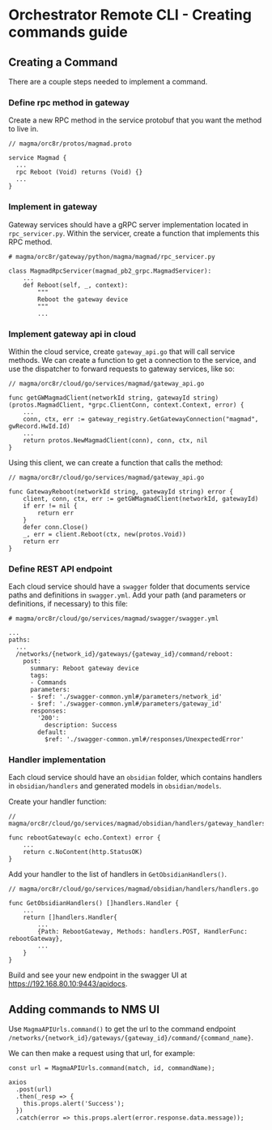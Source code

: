 # Orchestrator Remote CLI - Creating commands guide

## Creating a Command

There are a couple steps needed to implement a command.

### Define rpc method in gateway

Create a new RPC method in the service protobuf that you want the method to live in.

```
// magma/orc8r/protos/magmad.proto

service Magmad {
  ...
  rpc Reboot (Void) returns (Void) {}
  ...
}
```

### Implement in gateway

Gateway services should have a gRPC server implementation located in `rpc_servicer.py`. Within the servicer, create a function that implements this RPC method.

```
# magma/orc8r/gateway/python/magma/magmad/rpc_servicer.py

class MagmadRpcServicer(magmad_pb2_grpc.MagmadServicer):
    ...
    def Reboot(self, _, context):
        """
        Reboot the gateway device
        """
        ...
```

### Implement gateway api in cloud

Within the cloud service, create `gateway_api.go` that will call service methods. We can create a function to get a connection to the service, and use the dispatcher to forward requests to gateway services, like so:

```
// magma/orc8r/cloud/go/services/magmad/gateway_api.go

func getGWMagmadClient(networkId string, gatewayId string) (protos.MagmadClient, *grpc.ClientConn, context.Context, error) {
    ...
    conn, ctx, err := gateway_registry.GetGatewayConnection("magmad", gwRecord.HwId.Id)
    ...
    return protos.NewMagmadClient(conn), conn, ctx, nil
}
```

Using this client, we can create a function that calls the method:

```
// magma/orc8r/cloud/go/services/magmad/gateway_api.go

func GatewayReboot(networkId string, gatewayId string) error {
    client, conn, ctx, err := getGWMagmadClient(networkId, gatewayId)
    if err != nil {
        return err
    }
    defer conn.Close()
    _, err = client.Reboot(ctx, new(protos.Void))
    return err
}
```

### Define REST API endpoint

Each cloud service should have a `swagger` folder that documents service paths and definitions in `swagger.yml`. Add your path (and parameters or definitions, if necessary) to this file:

```
# magma/orc8r/cloud/go/services/magmad/swagger/swagger.yml

...
paths:
  ...
  /networks/{network_id}/gateways/{gateway_id}/command/reboot:
    post:
      summary: Reboot gateway device
      tags:
      - Commands
      parameters:
      - $ref: './swagger-common.yml#/parameters/network_id'
      - $ref: './swagger-common.yml#/parameters/gateway_id'
      responses:
        '200':
          description: Success
        default:
          $ref: './swagger-common.yml#/responses/UnexpectedError'
```

### Handler implementation

Each cloud service should have an `obsidian` folder, which contains handlers in `obsidian/handlers` and generated models in `obsidian/models`. 

Create your handler function:

```
// magma/orc8r/cloud/go/services/magmad/obsidian/handlers/gateway_handlers.go

func rebootGateway(c echo.Context) error {
    ...
    return c.NoContent(http.StatusOK)
}
```

Add your handler to the list of handlers in `GetObsidianHandlers()`.

```
// magma/orc8r/cloud/go/services/magmad/obsidian/handlers/handlers.go

func GetObsidianHandlers() []handlers.Handler {
    ...
    return []handlers.Handler{
        ...
        {Path: RebootGateway, Methods: handlers.POST, HandlerFunc: rebootGateway},
        ...
    }
}
```

Build and see your new endpoint in the swagger UI at https://192.168.80.10:9443/apidocs.

## Adding commands to NMS UI
Use `MagmaAPIUrls.command()` to get the url to the command endpoint `/networks/{network_id}/gateways/{gateway_id}/command/{command_name}`.

We can then make a request using that url, for example:
```
const url = MagmaAPIUrls.command(match, id, commandName);

axios
  .post(url)
  .then(_resp => {
    this.props.alert('Success');
  })
  .catch(error => this.props.alert(error.response.data.message));